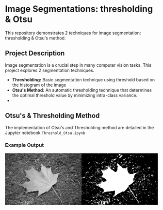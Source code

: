 # Image Segmentations: thresholding & Otsu
This repository demonstrates 2 techniques for image segmentation: thresholding & Otsu's method.

## Project Description

Image segmentation is a crucial step in many computer vision tasks. This project explores 2 segmentation techniques.

- **Thresholding:** Basic segmentation technique using threshold based on the histogram of the image
- **Otsu's Method:** An automatic thresholding technique that determines the optimal threshold value by minimizing intra-class variance.
- 
## Otsu's & Thresholding Method
The implementation of Otsu's and Thresholding method are  detailed in the Jupyter notebook `Threshold_Otsu.ipynb`
### Example Output
![Otsu](/images/Otsu.png)
